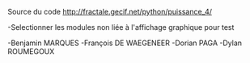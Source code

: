 Source du code
http://fractale.gecif.net/python/puissance_4/

-Selectionner les modules non liée à l'affichage graphique pour test

-Benjamin MARQUES
-François DE WAEGENEER
-Dorian PAGA
-Dylan ROUMEGOUX   